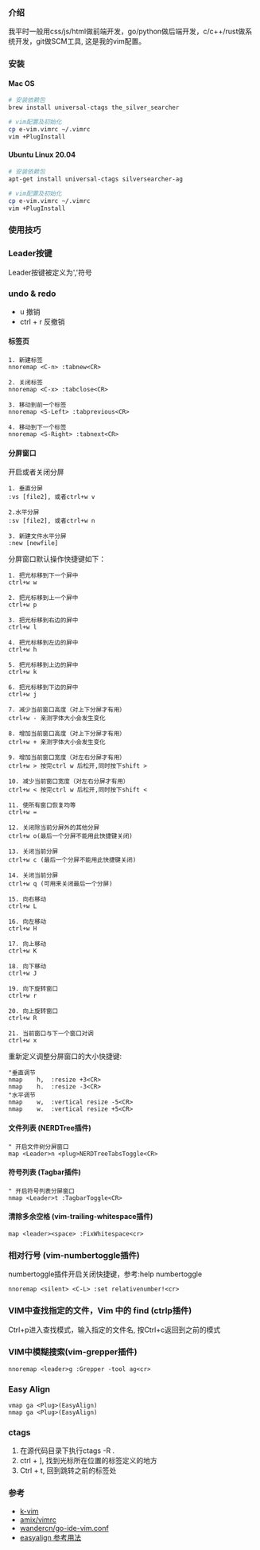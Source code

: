 ### 介绍

我平时一般用css/js/html做前端开发，go/python做后端开发，c/c++/rust做系统开发，git做SCM工具, 这是我的vim配置。

### 安装

#### Mac OS

```sh
# 安装依赖包
brew install universal-ctags the_silver_searcher

# vim配置及初始化
cp e-vim.vimrc ~/.vimrc
vim +PlugInstall
```

#### Ubuntu Linux 20.04

```sh
# 安装依赖包
apt-get install universal-ctags silversearcher-ag

# vim配置及初始化
cp e-vim.vimrc ~/.vimrc
vim +PlugInstall
```

### 使用技巧

### Leader按键
Leader按键被定义为','符号

### undo & redo

* u 撤销
* ctrl + r 反撤销


#### 标签页
```
1. 新建标签
nnoremap <C-n> :tabnew<CR>

2. 关闭标签
nnoremap <C-x> :tabclose<CR>

3. 移动到前一个标签
nnoremap <S-Left> :tabprevious<CR>

4. 移动到下一个标签
nnoremap <S-Right> :tabnext<CR>

```

#### 分屏窗口

开启或者关闭分屏
```
1. 垂直分屏
:vs [file2], 或者ctrl+w v

2.水平分屏
:sv [file2], 或者ctrl+w n

3. 新建文件水平分屏
:new [newfile]
```

分屏窗口默认操作快捷键如下：
```
1. 把光标移到下一个屏中
ctrl+w w

2. 把光标移到上一个屏中
ctrl+w p

3. 把光标移到右边的屏中
ctrl+w l

4. 把光标移到左边的屏中
ctrl+w h

5. 把光标移到上边的屏中
ctrl+w k

6. 把光标移到下边的屏中
ctrl+w j

7. 减少当前窗口高度（对上下分屏才有用）
ctrl+w - 亲测字体大小会发生变化

8. 增加当前窗口高度（对上下分屏才有用）
ctrl+w + 亲测字体大小会发生变化

9. 增加当前窗口宽度（对左右分屏才有用）
ctrl+w > 按完ctrl w 后松开,同时按下shift >

10. 减少当前窗口宽度（对左右分屏才有用）
ctrl+w < 按完ctrl w 后松开,同时按下shift <

11. 使所有窗口恢复均等
ctrl+w =

12. 关闭除当前分屏外的其他分屏
ctrl+w o(最后一个分屏不能用此快捷键关闭)

13. 关闭当前分屏
ctrl+w c (最后一个分屏不能用此快捷键关闭)

14. 关闭当前分屏
ctrl+w q (可用来关闭最后一个分屏)

15. 向右移动
ctrl+w L

16. 向左移动
ctrl+w H

17. 向上移动
ctrl+w K

18. 向下移动
ctrl+w J

19. 向下旋转窗口
ctrl+w r

20. 向上旋转窗口
ctrl+w R

21. 当前窗口与下一个窗口对调
ctrl+w x
```

重新定义调整分屏窗口的大小快捷键:

```
"垂直调节
nmap    h,  :resize +3<CR>
nmap    h.  :resize -3<CR>
"水平调节
nmap    w,  :vertical resize -5<CR>
nmap    w.  :vertical resize +5<CR>
```

#### 文件列表 (NERDTree插件)

```
" 开启文件树分屏窗口
map <Leader>n <plug>NERDTreeTabsToggle<CR>
```

#### 符号列表 (Tagbar插件)
```
" 开启符号列表分屏窗口
nmap <Leader>t :TagbarToggle<CR>
```

#### 清除多余空格 (vim-trailing-whitespace插件)

```
map <leader><space> :FixWhitespace<cr>
```

### 相对行号 (vim-numbertoggle插件)

numbertoggle插件开启关闭快捷键，参考:help numbertoggle
```
nnoremap <silent> <C-L> :set relativenumber!<cr>
```

### VIM中查找指定的文件，Vim 中的 find (ctrlp插件)
Ctrl+p进入查找模式，输入指定的文件名, 按Ctrl+c返回到之前的模式

### VIM中模糊搜索(vim-grepper插件)
```
nnoremap <leader>g :Grepper -tool ag<cr>
```

### Easy Align

```
vmap ga <Plug>(EasyAlign)
nmap ga <Plug>(EasyAlign)

```

### ctags

1. 在源代码目录下执行ctags -R .
2. ctrl + ], 找到光标所在位置的标签定义的地方
3. Ctrl + t, 回到跳转之前的标签处

### 参考
- [k-vim](https://github.com/wklken/k-vim)
- [amix/vimrc](https://github.com/amix/vimrc)
- [wandercn/go-ide-vim.conf](https://github.com/wandercn/go-ide-vim.conf)
- [easyalign 参考用法](https://www.bookstack.cn/read/learn-vim/plugins-easyalign.md)

